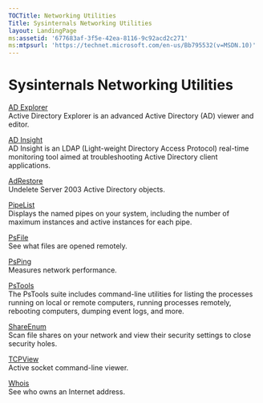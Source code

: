 ```yaml
---
TOCTitle: Networking Utilities
Title: Sysinternals Networking Utilities 
layout: LandingPage
ms:assetid: '677683af-3f5e-42ea-8116-9c92acd2c271' 
ms:mtpsurl: 'https://technet.microsoft.com/en-us/Bb795532(v=MSDN.10)' 
---
```


Sysinternals Networking Utilities
=================================

  

[AD Explorer](adexplorer.md)  
Active Directory Explorer is an advanced Active Directory (AD) viewer
and editor.

[AD Insight](adinsight.md)  
AD Insight is an LDAP (Light-weight Directory Access Protocol) real-time
monitoring tool aimed at troubleshooting Active Directory client
applications.

[AdRestore](adrestore.md)  
Undelete Server 2003 Active Directory objects.

[PipeList](pipelist.md)  
Displays the named pipes on your system, including the number of maximum
instances and active instances for each pipe.

[PsFile](psfile.md)  
See what files are opened remotely.

[PsPing](psping.md)  
Measures network performance.

[PsTools](pstools.md)  
The PsTools suite includes command-line utilities for listing the
processes running on local or remote computers, running processes
remotely, rebooting computers, dumping event logs, and more.

[ShareEnum](shareenum.md)  
Scan file shares on your network and view their security settings to
close security holes.

[TCPView](tcpview.md)  
Active socket command-line viewer.

[Whois](whois.md)  
See who owns an Internet address.  


